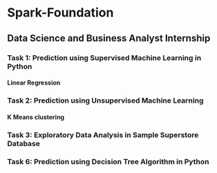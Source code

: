 # Spark-Foundation
## Data Science and Business Analyst Internship
### Task 1: Prediction using Supervised Machine Learning in Python
#### Linear Regression
### Task 2: Prediction using Unsupervised Machine Learning 
#### K Means clustering
### Task 3: Exploratory Data Analysis in Sample Superstore Database 
### Task 6: Prediction using Decision Tree Algorithm in Python
